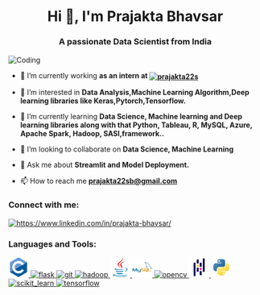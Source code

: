 <h1 align="center">Hi 👋, I'm Prajakta Bhavsar</h1>
<h3 align="center">A passionate Data Scientist from India</h3>
<img align="center" alt="Coding" width="400" src="[[https://cdn.dribbble.com/users/1162077/screenshots/3848914/programmer.gif](https://www.google.com/imgres?imgurl=https%3A%2F%2Fmir-s3-cdn-cf.behance.net%2Fproject_modules%2Fdisp%2F601014116770475.6068beff4640a.gif&imgrefurl=https%3A%2F%2Fwww.behance.net%2Fgallery%2F116770475%2FAnimated-illustrations&tbnid=Ayf1SYgO6GGXAM&vet=12ahUKEwi5kM7Mx9r7AhVNj9gFHZj1BwsQMyhWegUIARCmAQ..i&docid=hkdl7LLQcswitM&w=500&h=350&q=animated%20images%20for%20develoer&ved=2ahUKEwi5kM7Mx9r7AhVNj9gFHZj1BwsQMyhWegUIARCmAQ)](https://mir-s3-cdn-cf.behance.net/project_modules/disp/601014116770475.6068beff4640a.gif)">

- 🔭 I’m currently working  **as an intern at <a href="https://aivariant.com/" target="blank"><img align="center" src="https://www.aivariant.com/wp-content/uploads/2021/01/ai_logo5_2-1.png" alt="prajakta22s" height="20" width="60" /></a>**

- 🌱 I’m interested in **Data Analysis,Machine Learning Algorithm,Deep learning libraries like Keras,Pytorch,Tensorflow.**

- 🤝 I’m currently learning **Data Science, Machine learning and Deep learning libraries along with that Python, Tableau, R, MySQL, Azure, Apache Spark, Hadoop, SASl,framework..**

- 👯 I’m looking to collaborate on **Data Science, Machine Learning**

- 💬 Ask me about **Streamlit and Model Deployment.**

- 📫 How to reach me **prajakta22sb@gmail.com**

<h3 align="left">Connect with me:</h3>
<p align="left">
<a href="https://linkedin.com/in/https://www.linkedin.com/in/prajakta-bhavsar/" target="blank"><img align="center" src="https://raw.githubusercontent.com/rahuldkjain/github-profile-readme-generator/master/src/images/icons/Social/linked-in-alt.svg" alt="https://www.linkedin.com/in/prajakta-bhavsar/" height="30" width="40" /></a>
</p>

<h3 align="left">Languages and Tools:</h3>
<p align="left"> <a href="https://www.cprogramming.com/" target="_blank" rel="noreferrer"> <img src="https://raw.githubusercontent.com/devicons/devicon/master/icons/c/c-original.svg" alt="c" width="40" height="40"/> </a> <a href="https://flask.palletsprojects.com/" target="_blank" rel="noreferrer"> <img src="https://www.vectorlogo.zone/logos/pocoo_flask/pocoo_flask-icon.svg" alt="flask" width="40" height="40"/> </a> <a href="https://git-scm.com/" target="_blank" rel="noreferrer"> <img src="https://www.vectorlogo.zone/logos/git-scm/git-scm-icon.svg" alt="git" width="40" height="40"/> </a> <a href="https://hadoop.apache.org/" target="_blank" rel="noreferrer"> <img src="https://www.vectorlogo.zone/logos/apache_hadoop/apache_hadoop-icon.svg" alt="hadoop" width="40" height="40"/> </a> <a href="https://www.java.com" target="_blank" rel="noreferrer"> <img src="https://raw.githubusercontent.com/devicons/devicon/master/icons/java/java-original.svg" alt="java" width="40" height="40"/> </a> <a href="https://www.mysql.com/" target="_blank" rel="noreferrer"> <img src="https://raw.githubusercontent.com/devicons/devicon/master/icons/mysql/mysql-original-wordmark.svg" alt="mysql" width="40" height="40"/> </a> <a href="https://opencv.org/" target="_blank" rel="noreferrer"> <img src="https://www.vectorlogo.zone/logos/opencv/opencv-icon.svg" alt="opencv" width="40" height="40"/> </a> <a href="https://pandas.pydata.org/" target="_blank" rel="noreferrer"> <img src="https://raw.githubusercontent.com/devicons/devicon/2ae2a900d2f041da66e950e4d48052658d850630/icons/pandas/pandas-original.svg" alt="pandas" width="40" height="40"/> </a> <a href="https://www.python.org" target="_blank" rel="noreferrer"> <img src="https://raw.githubusercontent.com/devicons/devicon/master/icons/python/python-original.svg" alt="python" width="40" height="40"/> </a> <a href="https://scikit-learn.org/" target="_blank" rel="noreferrer"> <img src="https://upload.wikimedia.org/wikipedia/commons/0/05/Scikit_learn_logo_small.svg" alt="scikit_learn" width="40" height="40"/> </a> <a href="https://www.tensorflow.org" target="_blank" rel="noreferrer"> <img src="https://www.vectorlogo.zone/logos/tensorflow/tensorflow-icon.svg" alt="tensorflow" width="40" height="40"/> </a> </p>
